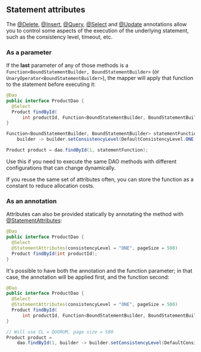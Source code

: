 ## Statement attributes

The [@Delete](../delete/), [@Insert](../insert/), [@Query](../query/), [@Select](../select/) and
[@Update](../update/) annotations allow you to control some aspects of the execution of the
underlying statement, such as the consistency level, timeout, etc.

### As a parameter

If the **last** parameter of any of those methods is a `Function<BoundStatementBuilder,
BoundStatementBuilder>` (or `UnaryOperator<BoundStatementBuilder>`), the mapper will apply that
function to the statement before executing it:

```java
@Dao
public interface ProductDao {
  @Select
  Product findById(
      int productId, Function<BoundStatementBuilder, BoundStatementBuilder> setAttributes);
}

Function<BoundStatementBuilder, BoundStatementBuilder> statementFunction =
    builder -> builder.setConsistencyLevel(DefaultConsistencyLevel.ONE).setPageSize(500);

Product product = dao.findById(1, statementFunction);
``` 

Use this if you need to execute the same DAO methods with different configurations that can change
dynamically.

If you reuse the same set of attributes often, you can store the function as a constant to reduce
allocation costs.

### As an annotation

Attributes can also be provided statically by annotating the method with [@StatementAttributes]:

```java
@Dao
public interface ProductDao {
  @Select
  @StatementAttributes(consistencyLevel = "ONE", pageSize = 500)
  Product findById(int productId);
}
```

It's possible to have both the annotation and the function parameter; in that case, the annotation
will be applied first, and the function second:

```java
@Dao
public interface ProductDao {
  @Select
  @StatementAttributes(consistencyLevel = "ONE", pageSize = 500)
  Product findById(
      int productId, Function<BoundStatementBuilder, BoundStatementBuilder> setAttributes);
}

// Will use CL = QUORUM, page size = 500
Product product =
    dao.findById(1, builder -> builder.setConsistencyLevel(DefaultConsistencyLevel.QUORUM));
```

[@StatementAttributes]: https://docs.datastax.com/en/drivers/java/4.17/com/datastax/oss/driver/api/mapper/annotations/StatementAttributes.html